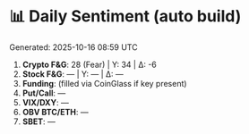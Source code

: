 # 📊 Daily Sentiment (auto build)
Generated: 2025-10-16 08:59 UTC

1) **Crypto F&G**: 28 (Fear) | Y: 34 | Δ: -6
2) **Stock F&G**: — | Y: — | Δ: —
3) **Funding**: (filled via CoinGlass if key present)
4) **Put/Call**: —
5) **VIX/DXY**: —
6) **OBV BTC/ETH**: —
7) **SBET**: —
